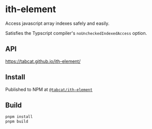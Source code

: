 # ith-element

Access javascript array indexes safely and easily.

Satisfies the Typscript compiler's `noUncheckedIndexedAccess` option.

## API

https://tabcat.github.io/ith-element/

## Install

Published to NPM at [`@tabcat/ith-element`](https://www.npmjs.com/package/@tabcat/ith-element)

## Build

```sh
pnpm install
pnpm build
```
